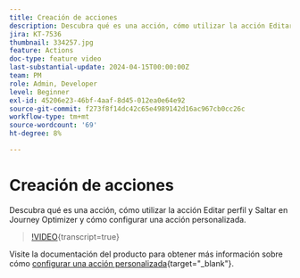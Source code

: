 ```yaml
---
title: Creación de acciones
description: Descubra qué es una acción, cómo utilizar la acción Editar perfil y Saltar en Journey Optimizer y cómo configurar una acción personalizada.
jira: KT-7536
thumbnail: 334257.jpg
feature: Actions
doc-type: feature video
last-substantial-update: 2024-04-15T00:00:00Z
team: PM
role: Admin, Developer
level: Beginner
exl-id: 45206e23-46bf-4aaf-8d45-012ea0e64e92
source-git-commit: f273f8f14dc42c65e4989142d16ac967cb0cc26c
workflow-type: tm+mt
source-wordcount: '69'
ht-degree: 8%

---
```


# Creación de acciones

Descubra qué es una acción, cómo utilizar la acción Editar perfil y Saltar en Journey Optimizer y cómo configurar una acción personalizada.

>[!VIDEO](https://video.tv.adobe.com/v/3428396?quality=12&learn=on){transcript=true}

Visite la documentación del producto para obtener más información sobre cómo [configurar una acción personalizada](https://experienceleague.adobe.com/en/docs/journey-optimizer/using/configuration/configure-journeys/action-journeys/about-custom-action-configuration){target="_blank"}.
